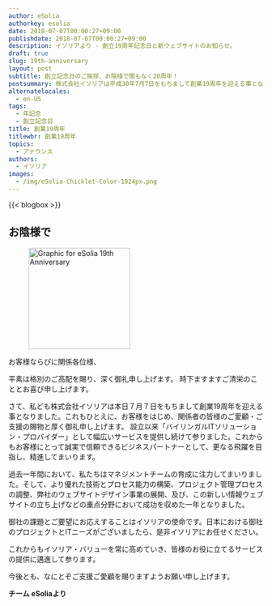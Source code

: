 ```yaml
---
author: eSolia
authorkey: esolia
date: 2018-07-07T00:00:27+09:00
publishdate: 2018-07-07T00:00:27+09:00
description: イソリアより - 創立19周年記念日と新ウェブサイトのお知らせ。
draft: true
slug: 19th-anniversary
layout: post
subtitle: 創立記念日のご挨拶、お陰様で間もなく20周年！
postsummary: 株式会社イソリアは平成30年7月7日をもちまして創業19周年を迎える事となりました。当社サービス内容などより一層の内容充実に努めてまいりますので、今後ともどうぞよろしくお願い申し上げます。
alternatelocales:
  - en-US
tags:
  - 年記念
  - 創立記念日
title: 創業19周年
titlewbr: 創業19周年
topics:
  - アナウンス
authors:
  - イソリア
images:
  - /img/eSolia-Chicklet-Color-1024px.png
---
```


{{< blogbox >}}

## お陰様で

<figure class="">
<img class="is-pulled-right has-padding-m" width="200" data-caption="eSolia 19th Anniversary Lozenge" alt="Graphic for eSolia 19th Anniversary" src="/img/eSolia-19th-Lozenge-2018.png" >
</figure>
お客様ならびに関係各位様、

平素は格別のご高配を賜り、深く御礼申し上げます。 
時下ますますご清栄のこととお喜び申し上げます。

さて、私ども株式会社イソリアは本日７月７日をもちまして創業19周年を迎える事となりました。これもひとえに、お客様をはじめ、関係者の皆様のご愛顧・ご支援の賜物と厚く御礼申し上げます。
設立以来「バイリンガルITソリューション・プロバイダー」として幅広いサービスを提供し続けて参りました。これからもお客様にとって誠実で信頼できるビジネスパートナーとして、更なる飛躍を目指し、精進してまいります。

過去一年間において、私たちはマネジメントチームの育成に注力してまいりました。そして、より優れた技術とプロセス能力の構築、プロジェクト管理プロセスの調整、弊社のウェブサイトデザイン事業の展開、及び、この新しい情報ウェブサイトの立ち上げなどの重点分野において成功を収めた一年となりました。

御社の課題とご要望にお応えすることはイソリアの使命です。日本における御社のプロジェクトとITニーズがございましたら、是非イソリアにお任せください。

これからもイソリア・バリューを常に高めていき、皆様のお役に立てるサービスの提供に邁進して参ります。

今後とも、なにとぞご支援ご愛顧を賜りますようお願い申し上げます。　

**チーム eSoliaより**